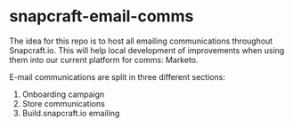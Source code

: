 # snapcraft-email-comms
The idea for this repo is to host all emailing communications throughout Snapcraft.io. This will help local development of improvements when using them into our current platform for comms: Marketo. 

E-mail communications are split in three different sections:

1. Onboarding campaign
2. Store communications
3. Build.snapcraft.io emailing
